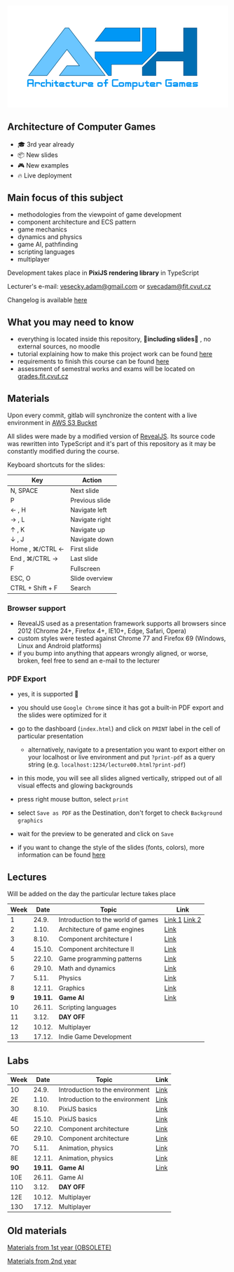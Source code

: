 <p align="center">
    <img alt="MI-APH" src="./docs/aph_logo.png" width="770">
</p>


## Architecture of Computer Games

- 🎓 3rd year already
- 📦 New slides
- 🎮 New examples
- 🔥 Live deployment


## Main focus of this subject

- methodologies from the viewpoint of game development
- component architecture and ECS pattern
- game mechanics
- dynamics and physics
- game AI, pathfinding
- scripting languages
- multiplayer

Development takes place in **PixiJS rendering library** in TypeScript

Lecturer's e-mail: [vesecky.adam@gmail.com](mailto:vesecky.adam@gmail.com) or [svecadam@fit.cvut.cz](mailto:svecadam@fit.cvut.cz)

Changelog is available [here](./CHANGELOG.md)

## What you may need to know

- everything is located inside this repository, **🙌including slides🙌** , no external sources, no moodle
- tutorial explaining how to make this project work can be found [here](./docs/environment.md)
- requirements to finish this course can be found [here](./docs/requirements.md)
- assessment of semestral works and exams will be located on [grades.fit.cvut.cz](https://grades.fit.cvut.cz/)

## Materials

Upon every commit, gitlab will synchronize the content with a live environment in [AWS S3 Bucket](http://dodoworks.s3-website.eu-central-1.amazonaws.com/)

All slides were made by a modified version of [RevealJS](https://github.com/hakimel/reveal.js/). Its source code was rewritten into TypeScript and it's part of this repository as it may be constantly modified during the course.

Keyboard shortcuts for the slides:

| Key | Action | 
| ------ | ------ | 
| N, SPACE | Next slide | 
| P | Previous slide |
| ← , H | Navigate left |
| → , L | Navigate right |
| ↑ , K | Navigate up |
| ↓ , J | Navigate down |
| Home , ⌘/CTRL ← | First slide |
| End , ⌘/CTRL → | Last slide |
| F | Fullscreen |
| ESC, O | Slide overview |
| CTRL + Shift + F | Search |

### Browser support

- RevealJS used as a presentation framework supports all browsers since 2012 (Chrome 24+, Firefox 4+, IE10+, Edge, Safari, Opera)
- custom styles were tested against Chrome 77 and Firefox 69 (Windows, Linux and Android platforms)
- if you bump into anything that appears wrongly aligned, or worse, broken, feel free to send an e-mail to the lecturer

### PDF Export

- yes, it is supported 🙌
- you should use `Google Chrome` since it has got a built-in PDF export and the slides were optimized for it
- go to the dashboard (`index.html`) and click on `PRINT` label in the cell of particular presentation
  - alternatively, navigate to a presentation you want to export either on your localhost or live environment and put `?print-pdf` as a query string (e.g. `localhost:1234/lecture00.html?print-pdf`)
- in this mode, you will see all slides aligned vertically, stripped out of all visual effects and glowing backgrounds
- press right mouse button, select `print`
- select `Save as PDF` as the Destination, don't forget to check `Background graphics`
- wait for the preview to be generated and click on `Save`

- if you want to change the style of the slides (fonts, colors), more information can be found [here](./docs/environment.md)

## Lectures

Will be added on the day the particular lecture takes place

| Week | Date | Topic | Link |
| ------ | ------ | ------ | ------ |
| 1 | 24.9. | Introduction to the world of games | [Link 1](http://dodoworks.s3-website.eu-central-1.amazonaws.com/lecture00.html) [Link 2](http://dodoworks.s3-website.eu-central-1.amazonaws.com/lecture01.html)  |
| 2 | 1.10. | Architecture of game engines |  [Link](http://dodoworks.s3-website.eu-central-1.amazonaws.com/lecture02.html) |
| 3 | 8.10. | Component architecture I |  [Link](http://dodoworks.s3-website.eu-central-1.amazonaws.com/lecture03.html) |
| 4 | 15.10. | Component architecture II | [Link](http://dodoworks.s3-website.eu-central-1.amazonaws.com/lecture04.html) |
| 5 | 22.10. | Game programming patterns | [Link](http://dodoworks.s3-website.eu-central-1.amazonaws.com/lecture05.html) |
| 6 | 29.10. | Math and dynamics | [Link](http://dodoworks.s3-website.eu-central-1.amazonaws.com/lecture06.html) |
| 7 | 5.11. | Physics | [Link](http://dodoworks.s3-website.eu-central-1.amazonaws.com/lecture07.html) |
| 8 | 12.11. | Graphics | [Link](http://dodoworks.s3-website.eu-central-1.amazonaws.com/lecture08.html) |
| **9** | **19.11.** | **Game AI** | [Link](http://dodoworks.s3-website.eu-central-1.amazonaws.com/lecture09.html) |
| 10 | 26.11. | Scripting languages | |
| 11 | 3.12. | **DAY OFF** | |
| 12 | 10.12. | Multiplayer | |
| 13 | 17.12. | Indie Game Development | |


## Labs

| Week | Date | Topic | Link |
| ------ | ------ | ------ | ------ |
| 1O | 24.9. | Introduction to the environment | [Link](http://dodoworks.s3-website.eu-central-1.amazonaws.com/lab01.html) |
| 2E | 1.10. | Introduction to the environment | [Link](http://dodoworks.s3-website.eu-central-1.amazonaws.com/lab01.html) |
| 3O | 8.10. | PixiJS basics | [Link](http://dodoworks.s3-website.eu-central-1.amazonaws.com/lab02.html) |
| 4E | 15.10. | PixiJS basics |  [Link](http://dodoworks.s3-website.eu-central-1.amazonaws.com/lab02.html) |
| 5O | 22.10. | Component architecture  |  [Link](http://dodoworks.s3-website.eu-central-1.amazonaws.com/lab03.html) |
| 6E | 29.10. | Component architecture | [Link](http://dodoworks.s3-website.eu-central-1.amazonaws.com/lab03.html) |
| 7O | 5.11. | Animation, physics  | [Link](http://dodoworks.s3-website.eu-central-1.amazonaws.com/lab04.html) |
| 8E | 12.11. | Animation, physics | [Link](http://dodoworks.s3-website.eu-central-1.amazonaws.com/lab04.html) |
| **9O** | **19.11.** | **Game AI** |  [Link](http://dodoworks.s3-website.eu-central-1.amazonaws.com/lab05.html) |
| 10E | 26.11. | Game AI | |
| 11O | 3.12. | **DAY OFF**  | |
| 12E | 10.12. | Multiplayer | |
| 13O | 17.12. | Multiplayer | |

## Old materials

[Materials from 1st year (OBSOLETE)](https://www.dropbox.com/s/89su9beu24a0m1r/FIT_APH_2017.zip?dl=0)

[Materials from 2nd year](https://www.dropbox.com/s/pin6nvqp714hh7x/FIT_APH.zip?dl=0)

